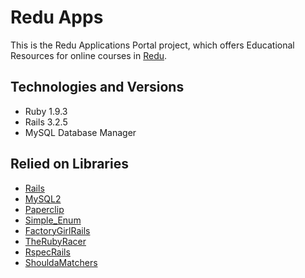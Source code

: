 # Redu Apps

This is the Redu Applications Portal project, which offers Educational Resources
for online courses in [Redu](http://redu.com.br).

## Technologies and Versions
* Ruby 1.9.3
* Rails 3.2.5
* MySQL Database Manager

## Relied on Libraries
* [Rails](https://github.com/rails/rails)
* [MySQL2](http://rubygems.org/gems/mysql2)
* [Paperclip](https://github.com/thoughtbot/paperclip)
* [Simple_Enum](https://github.com/lwe/simple_enum)
* [FactoryGirlRails](https://github.com/thoughtbot/factory_girl_rails)
* [TheRubyRacer](https://github.com/cowboyd/therubyracer)
* [RspecRails](https://github.com/rspec/rspec-rails)
* [ShouldaMatchers](https://github.com/thoughtbot/shoulda-matchers)